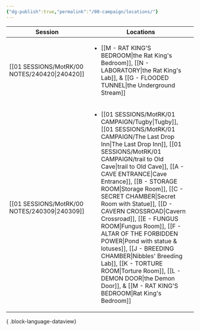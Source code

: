 ```yaml
---
{"dg-publish":true,"permalink":"/00-campaign/locations/"}
---
```



| Session                                          | Locations                                                                                                                                                                                                                                                                                                                                                                                                                                                                                                                                 |
| ------------------------------------------------ | ----------------------------------------------------------------------------------------------------------------------------------------------------------------------------------------------------------------------------------------------------------------------------------------------------------------------------------------------------------------------------------------------------------------------------------------------------------------------------------------------------------------------------------------- |
| [[01 SESSIONS/MotRK/00 NOTES/240420\|240420]] | <ul><li>[[M - RAT KING'S BEDROOM\\|the Rat King's Bedroom]], [[N - LABORATORY\\|the Rat King's Lab]], & [[G -  FLOODED TUNNEL\\|the Underground Stream]]</li></ul>                                                                                                                                                                                                                                                                                                                                                                        |
| [[01 SESSIONS/MotRK/00 NOTES/240309\|240309]] | <ul><li>[[01 SESSIONS/MotRK/01 CAMPAIGN/Tugby\|Tugby]], [[01 SESSIONS/MotRK/01 CAMPAIGN/The Last Drop Inn\|The Last Drop Inn]], [[01 SESSIONS/MotRK/01 CAMPAIGN/trail to Old Cave\|trail to Old Cave]], [[A - CAVE ENTRANCE\\|Cave Entrance]], [[B - STORAGE ROOM\\|Storage Room]], [[C - SECRET CHAMBER\\|Secret Room with Statue]], [[D - CAVERN CROSSROAD\\|Cavern Crossroad]], [[E - FUNGUS ROOM\\|Fungus Room]], [[F - ALTAR OF THE FORBIDDEN POWER\\|Pond with statue & lotuses]], [[J - BREEDING CHAMBER\\|Nibbles' Breeding Lab]], [[K - TORTURE ROOM\\|Torture Room]], [[L - DEMON DOOR\\|the Demon Door]], & [[M - RAT KING'S BEDROOM\\|Rat King's Bedroom]]</li></ul> |

{ .block-language-dataview}
